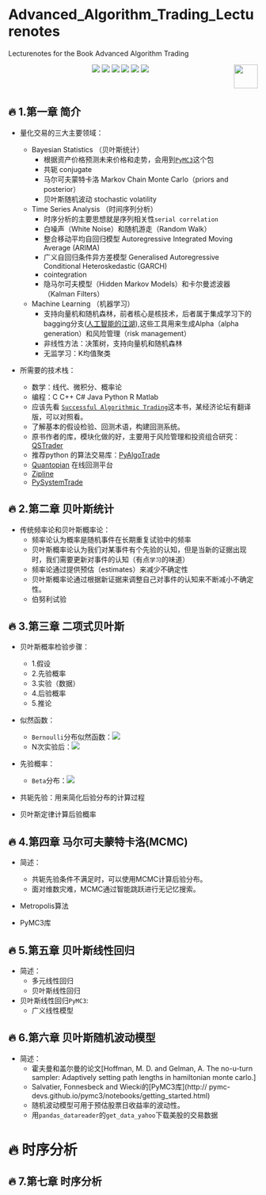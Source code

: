 # Advanced_Algorithm_Trading_Lecturenotes
Lecturenotes for the Book Advanced Algorithm Trading

<p align="center">
    <a href="https://github.com/elegantcoin/Advanced_Algorithm_Trading_Lecturenotes"><img src="https://img.shields.io/badge/status-updating-brightgreen.svg"></a>
    <a href="https://github.com/python/cpython"><img src="https://img.shields.io/badge/Python-3.7-FF1493.svg"></a>
    <a href="https://github.com/elegantcoin/Advanced_Algorithm_Trading_Lecturenotes"><img src="https://img.shields.io/badge/platform-Windows%7CLinux%7CmacOS-660066.svg"></a>
    <a href="https://opensource.org/licenses/mit-license.php"><img src="https://badges.frapsoft.com/os/mit/mit.svg"></a>
    <a href="https://github.com/elegantcoin/Advanced_Algorithm_Trading_Lecturenotes/stargazers"><img src="https://img.shields.io/github/stars/elegantcoin/Advanced_Algorithm_Trading_Lecturenotes.svg?logo=github"></a>
    <a href="https://github.com/elegantcoin/Advanced_Algorithm_Trading_Lecturenotes/network/members"><img src="https://img.shields.io/github/forks/elegantcoin/Advanced_Algorithm_Trading_Lecturenotes.svg?color=blue&logo=github"></a>
    <a href="https://www.python.org/"><img src="https://upload.wikimedia.org/wikipedia/commons/c/c3/Python-logo-notext.svg" align="right" height="48" width="48" ></a>
</p>
<br />

## :fire: 1.第一章 简介
- 量化交易的三大主要领域：
    - Bayesian Statistics （贝叶斯统计）
        - 根据资产价格预测未来价格和走势，会用到[`PyMC3`](https://github.com/pymc-devs/pymc3)这个包
        - 共轭 conjugate
        - 马尔可夫蒙特卡洛 Markov Chain Monte Carlo（priors and posterior）
        - 贝叶斯随机波动 stochastic volatility
    - Time Series Analysis （时间序列分析）
        - 时序分析的主要思想就是序列相关性`serial correlation`
        - 白噪声（White Noise）和随机游走（Random Walk）
        - 整合移动平均自回归模型 Autoregressive Integrated Moving Average (ARIMA) 
        - 广义自回归条件异方差模型 Generalised Autoregressive Conditional Heteroskedastic (GARCH)
        - cointegration
        - 隐马尔可夫模型（Hidden Markov Models）和卡尔曼滤波器（Kalman Filters）
    - Machine Learning （机器学习）
        - 支持向量机和随机森林，前者核心是核技术，后者属于集成学习下的bagging分支([人工智能的江湖](https://mp.weixin.qq.com/s?__biz=MzU4MjQ3MDkwNA==&mid=2247487227&idx=1&sn=76ac217473fa092abb4fcdd1fee43cd5&chksm=fdb6936ccac11a7a10726c21c64c7bc463550638ede5afb02cc2132421964f61627c1df6c2bc&scene=21#wechat_redirect)),这些工具用来生成Alpha（alpha generation）和风险管理（risk management）
        - 非线性方法：决策树，支持向量机和随机森林
        - 无监学习：K均值聚类


- 所需要的技术栈：
    - 数学：线代、微积分、概率论
    - 编程：C C++ C# Java Python R Matlab
    - 应该先看 [`Successful Algorithmic Trading`](https://www.quantstart.com/)这本书，某经济论坛有翻译版，可以对照看。
    - 了解基本的假设检验、回测术语，构建回测系统。
    - 原书作者的库，模块化做的好，主要用于风险管理和投资组合研究：[QSTrader](https://github.com/mhallsmoore/qstrader)
    - 推荐python 的算法交易库：[PyAlgoTrade](http://gbeced.github.io/pyalgotrade/docs/v0.20/html/tutorial.html)
    - [Quantopian](https://www.quantopian.com) 在线回测平台
    - [Zipline](https://github.com/quantopian/zipline)
    - [PySystemTrade](https://github.com/robcarver17/pysystemtrade)


## :fire: 2.第二章 贝叶斯统计
- 传统频率论和贝叶斯概率论：
    - 频率论认为概率是随机事件在长期重复试验中的频率
    - 贝叶斯概率论认为我们对某事件有个先验的认知，但是当新的证据出现时，我们需要更新对事件的认知（有点`学习`的味道）
    - 频率论通过提供预估（estimates）来减少不确定性
    - 贝叶斯概率论通过根据新证据来调整自己对事件的认知来不断减小不确定性。
    - 伯努利试验
    
## :fire: 3.第三章 二项式贝叶斯
- 贝叶斯概率检验步骤：
    - 1.假设
    - 2.先验概率
    - 3.实验（数据）
    - 4.后验概率
    - 5.推论
    
- 似然函数：
    - `Bernoulli`分布似然函数：![](https://www.nowcoder.com/equation?tex=P(k%7C%CE%B8)%20%3D%20%5Ctheta%5E%7Bk%7D(1-%5Ctheta)%5E%7B1-k%7D&preview=true)
    - N次实验后：![](https://www.nowcoder.com/equation?tex=P(z%2CN%7C%CE%B8)%20%3D%20%5Ctheta%5E%7Bz%7D(1-%5Ctheta)%5E%7BN-z%7D&preview=true)
    
- 先验概率：
    - `Beta`分布：![](https://www.nowcoder.com/equation?tex=P(%5Ctheta%7C%5Calpha%2C%5Cbeta)%20%3D%20%5Ctheta%5E%7B%5Calpha-1%7D(1-%5Ctheta)%5E%7B%5Cbeta-1%7D%2FB(%5Calpha%2C%5Cbeta)&preview=true)

- 共轭先验：用来简化后验分布的计算过程

- 贝叶斯定律计算后验概率
    
    
## :fire: 4.第四章 马尔可夫蒙特卡洛(MCMC)
- 简述：
    - 共轭先验条件不满足时，可以使用MCMC计算后验分布。
    - 面对维数灾难，MCMC通过智能跳跃进行无记忆搜索。

- Metropolis算法
- PyMC3库

## :fire: 5.第五章 贝叶斯线性回归
- 简述：
    - 多元线性回归
    - 贝叶斯线性回归
- 贝叶斯线性回归`PyMC3`:
    - 广义线性模型
    
## :fire: 6.第六章 贝叶斯随机波动模型
- 简述：
    - 霍夫曼和盖尔曼的论文[Hoffman, M. D. and Gelman, A. The no-u-turn sampler: Adaptively setting path lengths
in hamiltonian monte carlo.]
    - Salvatier, Fonnesbeck and Wiecki的[PyMC3库](http://
pymc-devs.github.io/pymc3/notebooks/getting_started.html)
    - 随机波动模型可用于预估股票日收益率的波动性。
    - 用`pandas_datareader`的`get_data_yahoo`下载美股的交易数据

# :fire: 时序分析

## :fire: 7.第七章 时序分析










